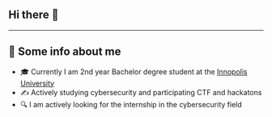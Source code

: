 ## Hi there 👋
---
## 🎯 Some info about me
- 🎓 Currently I am 2nd year Bachelor degree student at the [Innopolis University](https://innopolis.university/en/)
- ✍️ Actively studying cybersecurity and participating CTF and hackatons
- 🔍 I am actively looking for the internship in the cybersecurity field

<!--
**CacucoH/CacucoH** is a ✨ _special_ ✨ repository because its `README.md` (this file) appears on your GitHub profile.

Here are some ideas to get you started:

- 🔭 I’m currently working on ...
- 🌱 I’m currently learning ...
- 👯 I’m looking to collaborate on ...
- 🤔 I’m looking for help with ...
- 💬 Ask me about ...
- 📫 How to reach me: ...
- 😄 Pronouns: ...
- ⚡ Fun fact: ...
-->
